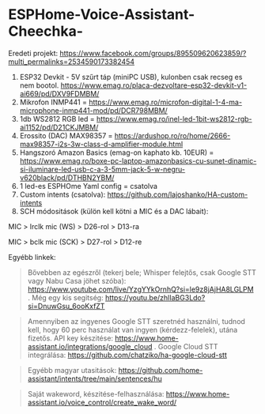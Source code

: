 # ESPHome-Voice-Assistant-Cheechka-

Eredeti projekt: https://www.facebook.com/groups/895509620623859/?multi_permalinks=2534590173382454
1) ESP32 Devkit - 5V szűrt táp (miniPC USB), kulonben csak recseg es nem bootol. 
   https://www.emag.ro/placa-dezvoltare-esp32-devkit-v1-ai669/pd/DXV9FDMBM/
3) Mikrofon INMP441 = https://www.emag.ro/microfon-digital-1-4-ma-microphone-inmp441-mod/pd/DCR798MBM/
4) 1db WS2812 RGB led = https://www.emag.ro/inel-led-1bit-ws2812-rgb-ai1152/pd/D21CKJMBM/
5) Erossito (DAC) MAX98357 = https://ardushop.ro/ro/home/2666-max98357-i2s-3w-class-d-amplifier-module.html
6) Hangszoró Amazon Basics (emag-on kaphato kb. 10EUR) = https://www.emag.ro/boxe-pc-laptop-amazonbasics-cu-sunet-dinamic-si-iluminare-led-usb-c-a-3-5mm-jack-5-w-negru-v620black/pd/DTHBN2YBM/
7) 1 led-es ESPHOme Yaml config = csatolva
8) Custom intents (csatolva): https://github.com/lajoshanko/HA-custom-intents
9) SCH módositások (külön kell kötni a MIC és a DAC lábait): 

MIC > lrclk mic (WS) > D26-rol > D13-ra

MIC > bclk mic (SCK) > D27-rol > D12-re

Egyébb linkek:
> Bővebben az egészről (tekerj bele; Whisper felejtős, csak Google STT vagy Nabu Casa jöhet szóba): https://www.youtube.com/live/YzgYYkOrnhQ?si=le9z8jAjHA8LGLPM . 
   Még egy kis segitség: https://youtu.be/zhlIaBG3Ldo?si=DnuwGsu_6ooKxfZT

> Amennyiben az ingyenes Google STT szeretnéd használni, tudnod kell, hogy 60 perc használat van ingyen (kérdezz-felelek), utána fizetős.
 API key készitése: https://www.home-assistant.io/integrations/google_cloud . 
Google Cloud STT integrálása: https://github.com/chatziko/ha-google-cloud-stt

> Egyébb magyar utasitások: https://github.com/home-assistant/intents/tree/main/sentences/hu

> Saját wakeword, készitése-felhasználása: https://www.home-assistant.io/voice_control/create_wake_word/

 
